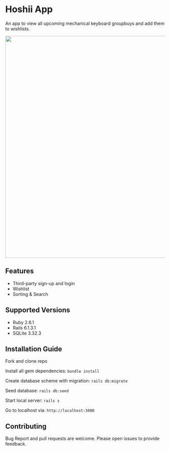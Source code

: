 # Hoshii App

An app to view all upcoming mechanical keyboard groupbuys and add them to wishlists. 

<p align="center"><img src="hoshii.gif" width="700px"/></p>


## Features

* Third-party sign-up and login
* Wishlist
* Sorting & Search 

## Supported Versions

* Ruby 2.6.1
* Rails 6.1.3.1
* SQLite 3.32.3

## Installation Guide

Fork and clone repo

Install all gem dependencies: `bundle install`

Create database scheme with migration: `rails db:migrate`

Seed database: `rails db:seed`

Start local server: `rails s`

Go to localhost via: `http://localhost:3000`

## Contributing

Bug Report and pull requests are welcome. Please open issues to provide feedback.
